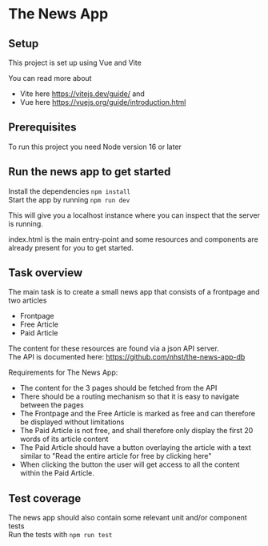 # The News App

## Setup
This project is set up using Vue and Vite

You can read more about
* Vite here https://vitejs.dev/guide/ and
* Vue here https://vuejs.org/guide/introduction.html

## Prerequisites
To run this project you need Node version 16 or later

## Run the news app to get started
Install the dependencies `npm install`  
Start the app by running `npm run dev`  

This will give you a localhost instance where you can inspect that the server is running.  

index.html is the main entry-point and some resources and components are already present for you to get started.

## Task overview

The main task is to create a small news app that consists of a frontpage and two articles  
 
* Frontpage
* Free Article
* Paid Article  

The content for these resources are found via a json API server.  
The API is documented here: https://github.com/nhst/the-news-app-db

Requirements for The News App:
* The content for the 3 pages should be fetched from the API
* There should be a routing mechanism so that it is easy to navigate between the pages
* The Frontpage and the Free Article is marked as free and can therefore be displayed without limitations
* The Paid Article is not free, and shall therefore only display the first 20 words of its article content
* The Paid Article should have a button overlaying the article with a text similar to "Read the entire article for free by clicking here"
* When clicking the button the user will get access to all the content within the Paid Article.

## Test coverage
The news app should also contain some relevant unit and/or component tests  
Run the tests with  `npm run test`
